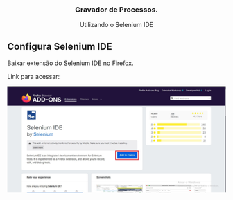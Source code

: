 <h3 align="center">Gravador de Processos.</h3>

<p align="center">
  Utilizando o Selenium IDE
</p>
  
## Configura Selenium IDE

Baixar extensão do Selenium IDE no Firefox. 

Link para acessar: <a href="https://addons.mozilla.org/en-GB/firefox/addon/selenium-ide/"></a>
<p align="center">
     <img src="https://github.com/onsac/Grava-o-de-Processos./blob/main/Imagens%20-%20Selenium%20IDE/01-%20Baixar%20Selenium%20Ide.jpeg" alt="Baixar Selenium IDE(1)" >
</p>

